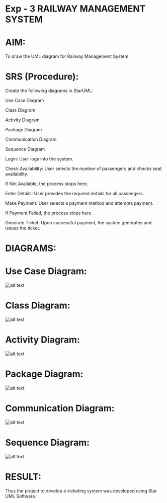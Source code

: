 # Exp - 3 RAILWAY MANAGEMENT SYSTEM

# AIM:
To draw the UML diagram for Railway Management System.

# SRS (Procedure):
Create the following diagrams in StarUML:

Use Case Diagram

Class Diagram

Activity Diagram

Package Diagram

Communication Diagram

Sequence Diagram

Login: User logs into the system.

Check Availability: User selects the number of passengers and checks seat availability.

If Not Available, the process stops here.

Enter Details: User provides the required details for all passengers.

Make Payment: User selects a payment method and attempts payment.

If Payment Failed, the process stops here.

Generate Ticket: Upon successful payment, the system generates and issues the ticket.


# DIAGRAMS:
# Use Case Diagram:
![alt text](image-6.png)

# Class Diagram:
![alt text](image-1.png)

# Activity Diagram:
![alt text](image-2.png)

# Package Diagram:
![alt text](image-3.png)

# Communication Diagram:
![alt text](image-4.png)

# Sequence Diagram:
![alt text](image-5.png)

# RESULT:
Thus the project to develop e-ticketing system was developed using Star UML Software.
